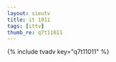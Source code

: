 ```yaml
--- 
layout: sieutv
title: it 1011
tags: [ittv]
thumb_re: q7t11011
---
```

{% include tvadv key="q7t11011" %} 
